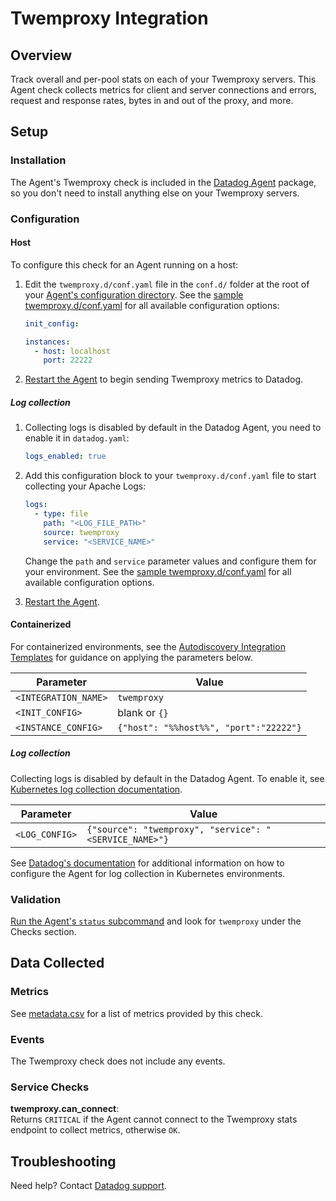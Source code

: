 # Twemproxy Integration

## Overview

Track overall and per-pool stats on each of your Twemproxy servers. This Agent check collects metrics for client and server connections and errors, request and response rates, bytes in and out of the proxy, and more.

## Setup

### Installation

The Agent's Twemproxy check is included in the [Datadog Agent][2] package, so you don't need to install anything else on your Twemproxy servers.

### Configuration

<!-- xxx tabs xxx -->
<!-- xxx tab "Host" xxx -->

#### Host

To configure this check for an Agent running on a host:

1. Edit the `twemproxy.d/conf.yaml` file in the `conf.d/` folder at the root of your [Agent's configuration directory][3]. See the [sample twemproxy.d/conf.yaml][4] for all available configuration options:

   ```yaml
   init_config:

   instances:
     - host: localhost
       port: 22222
   ```

2. [Restart the Agent][5] to begin sending Twemproxy metrics to Datadog.

<!-- xxz tab xxx -->
<!-- xxx tab "Containerized" xxx -->

##### Log collection

1. Collecting logs is disabled by default in the Datadog Agent, you need to enable it in `datadog.yaml`:

   ```yaml
   logs_enabled: true
   ```

2. Add this configuration block to your `twemproxy.d/conf.yaml` file to start collecting your Apache Logs:

   ```yaml
   logs:
     - type: file
       path: "<LOG_FILE_PATH>"
       source: twemproxy
       service: "<SERVICE_NAME>"
   ```

    Change the `path` and `service` parameter values and configure them for your environment. See the [sample twemproxy.d/conf.yaml][4] for all available configuration options.
   
3. [Restart the Agent][5].

#### Containerized

For containerized environments, see the [Autodiscovery Integration Templates][1] for guidance on applying the parameters below.

| Parameter            | Value                                  |
| -------------------- | -------------------------------------- |
| `<INTEGRATION_NAME>` | `twemproxy`                            |
| `<INIT_CONFIG>`      | blank or `{}`                          |
| `<INSTANCE_CONFIG>`  | `{"host": "%%host%%", "port":"22222"}` |

##### Log collection

Collecting logs is disabled by default in the Datadog Agent. To enable it, see [Kubernetes log collection documentation][9].

| Parameter      | Value                                            |
| -------------- | ------------------------------------------------ |
| `<LOG_CONFIG>` | `{"source": "twemproxy", "service": "<SERVICE_NAME>"}` |

<!-- xxz tab xxx -->
<!-- xxz tabs xxx -->


See [Datadog's documentation][9] for additional information on how to configure the Agent for log collection in Kubernetes environments.


### Validation

[Run the Agent's `status` subcommand][6] and look for `twemproxy` under the Checks section.

## Data Collected

### Metrics

See [metadata.csv][7] for a list of metrics provided by this check.

### Events

The Twemproxy check does not include any events.

### Service Checks

**twemproxy.can_connect**:<br>
Returns `CRITICAL` if the Agent cannot connect to the Twemproxy stats endpoint to collect metrics, otherwise `OK`.

## Troubleshooting

Need help? Contact [Datadog support][8].

[1]: https://docs.datadoghq.com/agent/kubernetes/integrations/
[2]: https://app.datadoghq.com/account/settings#agent
[3]: https://docs.datadoghq.com/agent/guide/agent-configuration-files/#agent-configuration-directory
[4]: https://github.com/DataDog/integrations-core/blob/master/twemproxy/datadog_checks/twemproxy/data/conf.yaml.example
[5]: https://docs.datadoghq.com/agent/guide/agent-commands/#start-stop-and-restart-the-agent
[6]: https://docs.datadoghq.com/agent/guide/agent-commands/#agent-status-and-information
[7]: https://github.com/DataDog/integrations-core/blob/master/twemproxy/metadata.csv
[8]: https://docs.datadoghq.com/help/
[9]: https://docs.datadoghq.com/agent/kubernetes/log/